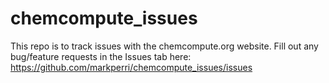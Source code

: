 # chemcompute_issues

This repo is to track issues with the chemcompute.org website.  Fill out any bug/feature requests in the Issues tab here:  https://github.com/markperri/chemcompute_issues/issues

